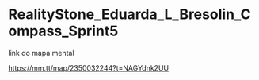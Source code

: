 # RealityStone_Eduarda_L_Bresolin_Compass_Sprint5

link do mapa mental

https://mm.tt/map/2350032244?t=NAGYdnk2UU
